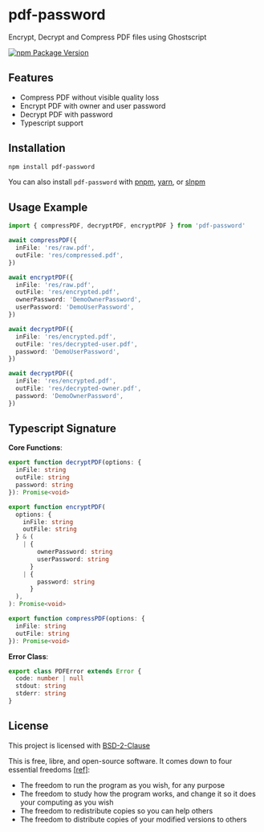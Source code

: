 # pdf-password

Encrypt, Decrypt and Compress PDF files using Ghostscript

[![npm Package Version](https://img.shields.io/npm/v/pdf-password)](https://www.npmjs.com/package/pdf-password)

## Features

- Compress PDF without visible quality loss
- Encrypt PDF with owner and user password
- Decrypt PDF with password
- Typescript support

## Installation

```bash
npm install pdf-password
```

You can also install `pdf-password` with [pnpm](https://pnpm.io/), [yarn](https://yarnpkg.com/), or [slnpm](https://github.com/beenotung/slnpm)

## Usage Example

```typescript
import { compressPDF, decryptPDF, encryptPDF } from 'pdf-password'

await compressPDF({
  inFile: 'res/raw.pdf',
  outFile: 'res/compressed.pdf',
})

await encryptPDF({
  inFile: 'res/raw.pdf',
  outFile: 'res/encrypted.pdf',
  ownerPassword: 'DemoOwnerPassword',
  userPassword: 'DemoUserPassword',
})

await decryptPDF({
  inFile: 'res/encrypted.pdf',
  outFile: 'res/decrypted-user.pdf',
  password: 'DemoUserPassword',
})

await decryptPDF({
  inFile: 'res/encrypted.pdf',
  outFile: 'res/decrypted-owner.pdf',
  password: 'DemoOwnerPassword',
})
```

## Typescript Signature

**Core Functions**:

```typescript
export function decryptPDF(options: {
  inFile: string
  outFile: string
  password: string
}): Promise<void>

export function encryptPDF(
  options: {
    inFile: string
    outFile: string
  } & (
    | {
        ownerPassword: string
        userPassword: string
      }
    | {
        password: string
      }
  ),
): Promise<void>

export function compressPDF(options: {
  inFile: string
  outFile: string
}): Promise<void>
```

**Error Class**:

```typescript
export class PDFError extends Error {
  code: number | null
  stdout: string
  stderr: string
}
```

## License

This project is licensed with [BSD-2-Clause](./LICENSE)

This is free, libre, and open-source software. It comes down to four essential freedoms [[ref]](https://seirdy.one/2021/01/27/whatsapp-and-the-domestication-of-users.html#fnref:2):

- The freedom to run the program as you wish, for any purpose
- The freedom to study how the program works, and change it so it does your computing as you wish
- The freedom to redistribute copies so you can help others
- The freedom to distribute copies of your modified versions to others
